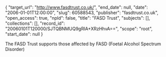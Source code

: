 {
  "target_url": "http://www.fasdtrust.co.uk/", 
  "end_date": null, 
  "date": "2006-01-01T12:00:00", 
  "slug": 60588543, 
  "publisher": "fasdtrust.co.uk", 
  "open_access": true, 
  "npld": false, 
  "title": "FASD Trust", 
  "subjects": [], 
  "collections": [], 
  "record_id": "20060101T120000/SJTQBNMUQ9gRIA+XRzHhvA==", 
  "scope": "root", 
  "start_date": null
}

The FASD Trust supports those affected by FASD (Foetal Alcohol Spectrum Disorder) 